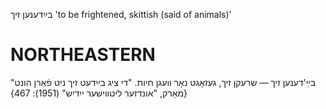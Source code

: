 בײַדענען זיך
'to be frightened, skittish (said of animals)'

NORTHEASTERN
==============

בײַ'דענען זיך — שרעקן זיך, געזאָגט נאָר וועגן חיות. "די ציג בײַדעט זיך ניט פֿאַרן הונט"
{מאַרק, "אונדזער ליטווישער ייִדיש" (1951): 467}
